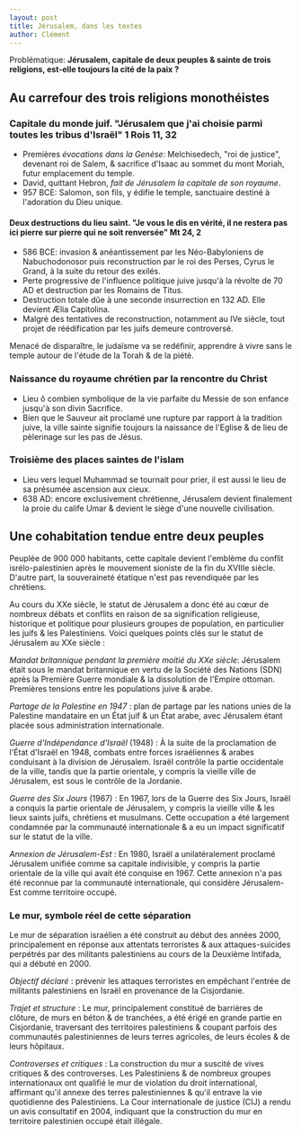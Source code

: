 ```yaml
---
layout: post
title: Jérusalem, dans les textes
author: Clément
---
```


Problématique: **Jérusalem, capitale de deux peuples & sainte de trois religions, est-elle toujours la cité de la paix ?**

## Au carrefour des trois religions monothéistes

### Capitale du monde juif. "Jérusalem que j'ai choisie parmi toutes les tribus d'Israël" 1 Rois 11, 32

- Premières *évocations dans la Genèse*: Melchisedech, "roi de justice", devenant roi de Salem, & sacrifice d'Isaac au sommet du mont Moriah, futur emplacement du temple.
- David, quittant Hebron, *fait de Jérusalem la capitale de son royaume*.
- 957 BCE: Salomon, son fils, y édifie le temple, sanctuaire destiné à l'adoration du Dieu unique.

#### Deux destructions du lieu saint. "Je vous le dis en vérité, il ne restera pas ici pierre sur pierre qui ne soit renversée" Mt 24, 2

- 586 BCE: invasion & anéantissement par les Néo-Babyloniens de Nabuchodonosor puis reconstruction par le roi des Perses, Cyrus le Grand, à la suite du retour des exilés.
- Perte progressive de l'influence politique juive jusqu'à la révolte de 70 AD et destruction par les Romains de Titus.
- Destruction totale dûe à une seconde insurrection en 132 AD. Elle devient Ælia Capitolina.
- Malgré des tentatives de reconstruction, notamment au IVe siècle, tout projet de réédification par les juifs demeure controversé.

Menacé de disparaître, le judaïsme va se redéfinir, apprendre à vivre sans le temple autour de l'étude de la Torah & de la piété.

### Naissance du royaume chrétien par la rencontre du Christ

- Lieu ô combien symbolique de la vie parfaite du Messie de son enfance jusqu'à son divin Sacrifice.
- Bien que le Sauveur ait proclamé une rupture par rapport à la tradition juive, la ville sainte signifie toujours la naissance de l'Eglise & de lieu de pèlerinage sur les pas de Jésus.

### Troisième des places saintes de l'islam

- Lieu vers lequel Muhammad se tournait pour prier, il est aussi le lieu de sa présumée ascension aux cieux.
- 638 AD: encore exclusivement chrétienne, Jérusalem devient finalement la proie du calife Umar & devient le siège d'une nouvelle civilisation.

## Une cohabitation tendue entre deux peuples

Peuplée de 900 000 habitants, cette capitale devient l'emblème du conflit isrélo-palestinien après le mouvement sioniste de la fin du XVIIIe siècle. D'autre part, la souveraineté étatique n'est pas revendiquée par les chrétiens.

Au cours du XXe siècle, le statut de Jérusalem a donc été au cœur de nombreux débats et conflits en raison de sa signification religieuse, historique et politique pour plusieurs groupes de population, en particulier les juifs & les Palestiniens. Voici quelques points clés sur le statut de Jérusalem au XXe siècle :

*Mandat britannique pendant la première moitié du XXe siècle*: Jérusalem était sous le mandat britannique en vertu de la Société des Nations (SDN) après la Première Guerre mondiale & la dissolution de l'Empire ottoman. Premières tensions entre les populations juive & arabe.

*Partage de la Palestine en 1947* : plan de partage par les nations unies de la Palestine mandataire en un État juif & un État arabe, avec Jérusalem étant placée sous administration internationale.

*Guerre d'Indépendance d'Israël* (1948) : À la suite de la proclamation de l'État d'Israël en 1948, combats entre forces israéliennes & arabes conduisant à la division de Jérusalem. Israël contrôle la partie occidentale de la ville, tandis que la partie orientale, y compris la vieille ville de Jérusalem, est sous le contrôle de la Jordanie.

*Guerre des Six Jours* (1967) : En 1967, lors de la Guerre des Six Jours, Israël a conquis la partie orientale de Jérusalem, y compris la vieille ville & les lieux saints juifs, chrétiens et musulmans. Cette occupation a été largement condamnée par la communauté internationale & a eu un impact significatif sur le statut de la ville.

*Annexion de Jérusalem-Est* : En 1980, Israël a unilatéralement proclamé Jérusalem unifiée comme sa capitale indivisible, y compris la partie orientale de la ville qui avait été conquise en 1967. Cette annexion n'a pas été reconnue par la communauté internationale, qui considère Jérusalem-Est comme territoire occupé.

### Le mur, symbole réel de cette séparation

Le mur de séparation israélien a été construit au début des années 2000, principalement en réponse aux attentats terroristes & aux attaques-suicides perpétrés par des militants palestiniens au cours de la Deuxième Intifada, qui a débuté en 2000.

*Objectif déclaré* : prévenir les attaques terroristes en empêchant l'entrée de militants palestiniens en Israël en provenance de la Cisjordanie.

*Trajet et structure* : Le mur, principalement constitué de barrières de clôture, de murs en béton & de tranchées, a été érigé en grande partie en Cisjordanie, traversant des territoires palestiniens & coupant parfois des communautés palestiniennes de leurs terres agricoles, de leurs écoles & de leurs hôpitaux.

*Controverses et critiques* : La construction du mur a suscité de vives critiques & des controverses. Les Palestiniens & de nombreux groupes internationaux ont qualifié le mur de violation du droit international, affirmant qu'il annexe des terres palestiniennes & qu'il entrave la vie quotidienne des Palestiniens. La Cour internationale de justice (CIJ) a rendu un avis consultatif en 2004, indiquant que la construction du mur en territoire palestinien occupé était illégale.
